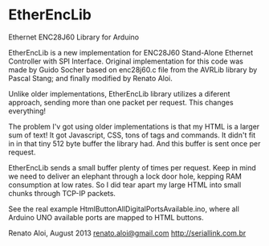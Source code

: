 EtherEncLib
===========

Ethernet ENC28J60 Library for Arduino

EtherEncLib is a new implementation for ENC28J60 Stand-Alone Ethernet Controller with SPI Interface. 
Original implementation for this code was made by Guido Socher based on enc28j60.c file from the 
AVRLib library by Pascal Stang; and finally modified by Renato Aloi.

Unlike older implementations, EtherEncLib library utilizes a diferent approach, 
sending more than one packet per request. This changes everything!

The problem I'v got using older implementations is that my HTML is a larger sum of text!
It got Javascript, CSS, tons of tags and commands. It didn't fit in in that tiny 512 byte 
buffer the library had. And this buffer is sent once per request.

EtherEncLib sends a small buffer plenty of times per request. Keep in mind we need to deliver
an elephant through a lock door hole, kepping RAM consumption at low rates. So I did tear apart
my large HTML into small chunks through TCP-IP packets.

See the real example HtmlButtonAllDigitalPortsAvailable.ino, where all Arduino UNO available ports
are mapped to HTML buttons.

Renato Aloi, August 2013
renato.aloi@gmail.com
http://seriallink.com.br

